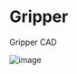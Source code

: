 # Gripper
Gripper CAD

![image](https://user-images.githubusercontent.com/48837481/55773620-71412b00-5a5f-11e9-9032-044c5d88505c.png)
